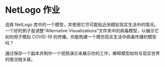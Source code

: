 # NetLogo 作业

选择 NetLogo 库中的一个模型，并使用它尽可能贴近地模拟现实生活中的情况。一个好的例子是调整“Alternative Visualizations”文件夹中的病毒模型，以展示它如何用于模拟 COVID-19 的传播。你能构建一个模仿现实生活中病毒传播的模型吗？

通过保存一个副本并制作一个视频演示来展示你的工作，解释模型如何与现实世界的情况相关联。